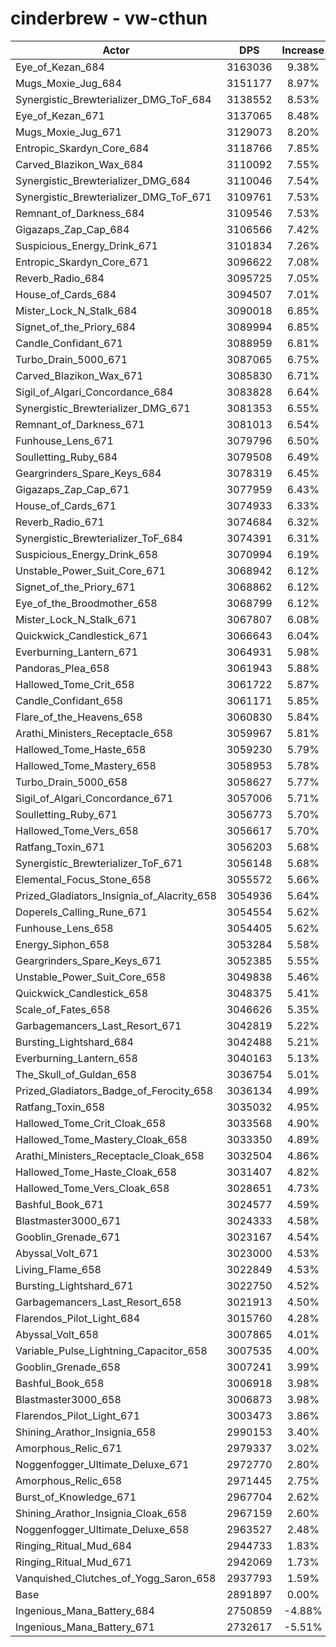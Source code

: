# cinderbrew - vw-cthun
| Actor | DPS | Increase |
|---|:---:|:---:|
|Eye_of_Kezan_684|3163036|9.38%|
|Mugs_Moxie_Jug_684|3151177|8.97%|
|Synergistic_Brewterializer_DMG_ToF_684|3138552|8.53%|
|Eye_of_Kezan_671|3137065|8.48%|
|Mugs_Moxie_Jug_671|3129073|8.20%|
|Entropic_Skardyn_Core_684|3118766|7.85%|
|Carved_Blazikon_Wax_684|3110092|7.55%|
|Synergistic_Brewterializer_DMG_684|3110046|7.54%|
|Synergistic_Brewterializer_DMG_ToF_671|3109761|7.53%|
|Remnant_of_Darkness_684|3109546|7.53%|
|Gigazaps_Zap_Cap_684|3106566|7.42%|
|Suspicious_Energy_Drink_671|3101834|7.26%|
|Entropic_Skardyn_Core_671|3096622|7.08%|
|Reverb_Radio_684|3095725|7.05%|
|House_of_Cards_684|3094507|7.01%|
|Mister_Lock_N_Stalk_684|3090018|6.85%|
|Signet_of_the_Priory_684|3089994|6.85%|
|Candle_Confidant_671|3088959|6.81%|
|Turbo_Drain_5000_671|3087065|6.75%|
|Carved_Blazikon_Wax_671|3085830|6.71%|
|Sigil_of_Algari_Concordance_684|3083828|6.64%|
|Synergistic_Brewterializer_DMG_671|3081353|6.55%|
|Remnant_of_Darkness_671|3081013|6.54%|
|Funhouse_Lens_671|3079796|6.50%|
|Soulletting_Ruby_684|3079508|6.49%|
|Geargrinders_Spare_Keys_684|3078319|6.45%|
|Gigazaps_Zap_Cap_671|3077959|6.43%|
|House_of_Cards_671|3074933|6.33%|
|Reverb_Radio_671|3074684|6.32%|
|Synergistic_Brewterializer_ToF_684|3074391|6.31%|
|Suspicious_Energy_Drink_658|3070994|6.19%|
|Unstable_Power_Suit_Core_671|3068942|6.12%|
|Signet_of_the_Priory_671|3068862|6.12%|
|Eye_of_the_Broodmother_658|3068799|6.12%|
|Mister_Lock_N_Stalk_671|3067807|6.08%|
|Quickwick_Candlestick_671|3066643|6.04%|
|Everburning_Lantern_671|3064931|5.98%|
|Pandoras_Plea_658|3061943|5.88%|
|Hallowed_Tome_Crit_658|3061722|5.87%|
|Candle_Confidant_658|3061171|5.85%|
|Flare_of_the_Heavens_658|3060830|5.84%|
|Arathi_Ministers_Receptacle_658|3059967|5.81%|
|Hallowed_Tome_Haste_658|3059230|5.79%|
|Hallowed_Tome_Mastery_658|3058953|5.78%|
|Turbo_Drain_5000_658|3058627|5.77%|
|Sigil_of_Algari_Concordance_671|3057006|5.71%|
|Soulletting_Ruby_671|3056773|5.70%|
|Hallowed_Tome_Vers_658|3056617|5.70%|
|Ratfang_Toxin_671|3056203|5.68%|
|Synergistic_Brewterializer_ToF_671|3056148|5.68%|
|Elemental_Focus_Stone_658|3055572|5.66%|
|Prized_Gladiators_Insignia_of_Alacrity_658|3054936|5.64%|
|Doperels_Calling_Rune_671|3054554|5.62%|
|Funhouse_Lens_658|3054405|5.62%|
|Energy_Siphon_658|3053284|5.58%|
|Geargrinders_Spare_Keys_671|3052385|5.55%|
|Unstable_Power_Suit_Core_658|3049838|5.46%|
|Quickwick_Candlestick_658|3048375|5.41%|
|Scale_of_Fates_658|3046626|5.35%|
|Garbagemancers_Last_Resort_671|3042819|5.22%|
|Bursting_Lightshard_684|3042488|5.21%|
|Everburning_Lantern_658|3040163|5.13%|
|The_Skull_of_Guldan_658|3036754|5.01%|
|Prized_Gladiators_Badge_of_Ferocity_658|3036134|4.99%|
|Ratfang_Toxin_658|3035032|4.95%|
|Hallowed_Tome_Crit_Cloak_658|3033568|4.90%|
|Hallowed_Tome_Mastery_Cloak_658|3033350|4.89%|
|Arathi_Ministers_Receptacle_Cloak_658|3032504|4.86%|
|Hallowed_Tome_Haste_Cloak_658|3031407|4.82%|
|Hallowed_Tome_Vers_Cloak_658|3028651|4.73%|
|Bashful_Book_671|3024577|4.59%|
|Blastmaster3000_671|3024333|4.58%|
|Gooblin_Grenade_671|3023167|4.54%|
|Abyssal_Volt_671|3023000|4.53%|
|Living_Flame_658|3022849|4.53%|
|Bursting_Lightshard_671|3022750|4.52%|
|Garbagemancers_Last_Resort_658|3021913|4.50%|
|Flarendos_Pilot_Light_684|3015760|4.28%|
|Abyssal_Volt_658|3007865|4.01%|
|Variable_Pulse_Lightning_Capacitor_658|3007535|4.00%|
|Gooblin_Grenade_658|3007241|3.99%|
|Bashful_Book_658|3006918|3.98%|
|Blastmaster3000_658|3006873|3.98%|
|Flarendos_Pilot_Light_671|3003473|3.86%|
|Shining_Arathor_Insignia_658|2990153|3.40%|
|Amorphous_Relic_671|2979337|3.02%|
|Noggenfogger_Ultimate_Deluxe_671|2972770|2.80%|
|Amorphous_Relic_658|2971445|2.75%|
|Burst_of_Knowledge_671|2967704|2.62%|
|Shining_Arathor_Insignia_Cloak_658|2967159|2.60%|
|Noggenfogger_Ultimate_Deluxe_658|2963527|2.48%|
|Ringing_Ritual_Mud_684|2944733|1.83%|
|Ringing_Ritual_Mud_671|2942069|1.73%|
|Vanquished_Clutches_of_Yogg_Saron_658|2937793|1.59%|
|Base|2891897|0.00%|
|Ingenious_Mana_Battery_684|2750859|-4.88%|
|Ingenious_Mana_Battery_671|2732617|-5.51%|
